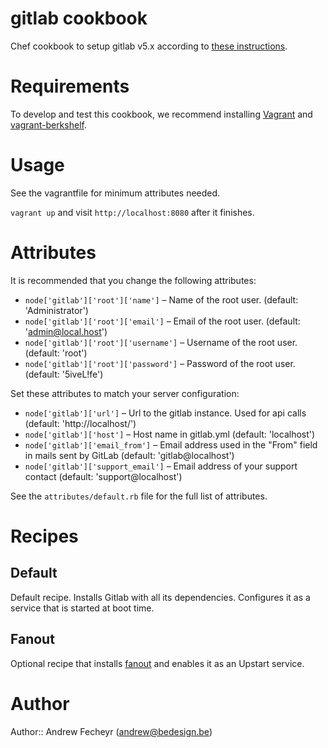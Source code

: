 # gitlab cookbook

Chef cookbook to setup gitlab v5.x according to [these instructions](https://github.com/gitlabhq/gitlabhq/blob/master/doc/install/installation.md).

# Requirements

To develop and test this cookbook, we recommend installing [Vagrant](http://www.vagrantup.com/) and [vagrant-berkshelf](https://github.com/RiotGames/vagrant-berkshelf).

# Usage

See the vagrantfile for minimum attributes needed.

`vagrant up` and visit `http://localhost:8080` after it finishes.

# Attributes

It is recommended that you change the following attributes:

* `node['gitlab']['root']['name']` – Name of the root user. (default: 'Administrator')
* `node['gitlab']['root']['email']` – Email of the root user. (default: 'admin@local.host')
* `node['gitlab']['root']['username']` – Username of the root user. (default: 'root')
* `node['gitlab']['root']['password']` – Password of the root user. (default: '5iveL!fe')

Set these attributes to match your server configuration:

* `node['gitlab']['url']` – Url to the gitlab instance. Used for api calls (default: 'http://localhost/')
* `node['gitlab']['host']` – Host name in gitlab.yml (default: 'localhost')
* `node['gitlab']['email_from']` – Email address used in the "From" field in mails sent by GitLab (default: 'gitlab@localhost')
* `node['gitlab']['support_email']` – Email address of your support contact (default: 'support@localhost')

See the `attributes/default.rb` file for the full list of attributes.

# Recipes

## Default

Default recipe. Installs Gitlab with all its dependencies. Configures it as a service that is started at boot time.

## Fanout

Optional recipe that installs [fanout](https://github.com/travisghansen/fanout) and enables it as an Upstart service.

# Author

Author:: Andrew Fecheyr (<andrew@bedesign.be>)

